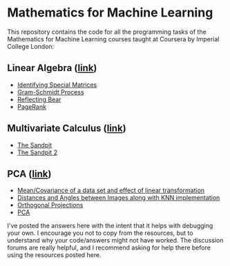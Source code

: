 # Mathematics for Machine Learning
This repository contains the code for all the programming tasks of the Mathematics for Machine Learning courses taught at Coursera by Imperial College London:

## Linear Algebra ([link](https://www.coursera.org/learn/linear-algebra-machine-learning))

* [Identifying Special Matrices](IdentifyingSpecialMatrices.ipynb)
* [Gram-Schmidt Process](GramSchmidtProcess.ipynb)
* [Reflecting Bear](linear-algebra/ReflectingBear.ipynb)
* [PageRank](PageRank.ipynb)

## Multivariate Calculus ([link](https://www.coursera.org/learn/multivariate-calculus-machine-learning))
* [The Sandpit](sandpit.ipynb)
* [The Sandpit 2](sandpit2.ipynb)


## PCA ([link](https://www.coursera.org/learn/pca-machine-learning))

* [Mean/Covariance of a data set and effect of linear transformation](PCA_week1.ipynb)
* [Distances and Angles between Images along with KNN implementation](PCA_week2.ipynb)
* [Orthogonal Projections](PCA_week3.ipynb)
* [PCA](PCA_week4.ipynb)


I've posted the answers here with the intent that it helps with debugging your own. I encourage you not to copy from the resources, but to understand why your code/answers might not have worked. The discussion forums are really helpful, and I recommend asking for help there before using the resources posted here.
